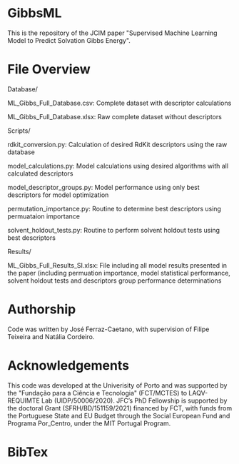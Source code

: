 # GibbsML

This is the repository of the JCIM paper "Supervised Machine Learning Model to Predict Solvation Gibbs Energy".


# File Overview

Database/

ML_Gibbs_Full_Database.csv: Complete dataset with descriptor calculations

ML_Gibbs_Full_Database.xlsx: Raw complete dataset without descriptors


Scripts/

rdkit_conversion.py: Calculation of desired RdKit descriptors using the raw database

model_calculations.py: Model calculations using desired algorithms with all calculated descriptors

model_descriptor_groups.py: Model performance using only best descriptors for model optimization

permutation_importance.py: Routine to determine best descriptors using permuataion importance

solvent_holdout_tests.py: Routine to perform solvent holdout tests using best descriptors



Results/

ML_Gibbs_Full_Results_SI.xlsx: File including all model results presented in the paper (including permuation importance, model statistical performance, solvent holdout tests and descriptors group performance determinations

# Authorship
Code was written by José Ferraz-Caetano, with supervision of Filipe Teixeira and Natália Cordeiro.

# Acknowledgements
This code was developed at the Univerisity of Porto and was supported by the "Fundação para a Ciência e Tecnologia" (FCT/MCTES) to LAQV-REQUIMTE Lab (UIDP/50006/2020). JFC’s PhD Fellowship is supported by the doctoral Grant (SFRH/BD/151159/2021) financed by FCT, with funds from the Portuguese State and EU Budget through the Social European Fund and Programa Por_Centro, under the MIT Portugal Program.

# BibTex
